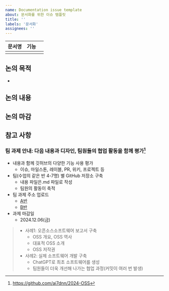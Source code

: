```yaml
---
name: Documentation issue template
about: 문서화를 위한 이슈 템플릿
title: ''
labels: '문서화'
assignees: ''
---
```


|문서명|기능||
|---|---|---|
||||

## 논의 목적
-
## 논의 내용
## 논의 마감
## 참고 사항
### 팀 과제 안내: 다음 내용과 디자인, 팀원들의 협업 활동을 함께 평가[^1]
- 내용과 함께 깃허브의 다양한 기능 사용 평가
  - 이슈, 마일스톤, 레이블, PR, 위키, 프로젝트 등
- 팀(수업의 같은 반 4-7명) 별 GitHub 저장소 구축
  - 내용 파일은.md 파일로 작성
  - 팀원의 활동이 축적
- 팀 과제 주소 업로드
  - [A반](https://docs.google.com/spreadsheets/d/1h9_Mlgt9wpgLoEXxeexH0rVLXnje0cYH-NCQoqE1eXg/edit?usp=sharing)
  - [B반](https://docs.google.com/spreadsheets/d/1N_nsCXXCHMTXm5z-7ULzgeUfiKECTVSyBsfPgSHF98I/edit?usp=sharing)
- 과제 마감일
  - 2024.12.06(금)
> - 사례1: 오픈소스소프트웨어 보고서 구축
>   - OSS 개요, OSS 역사
>   - 대표적 OSS 소개
>   - OSS 저작권
> - 사례2: 실제 소프트웨어 개발 구축
>   - ChatGPT로 최초 소프트웨어를 생성
>   - 팀원들이 더욱 개선해 나가는 협업 과정(커밋이 여러 번 발생)

[^1]: https://github.com/ai7dnn/2024-OSS
